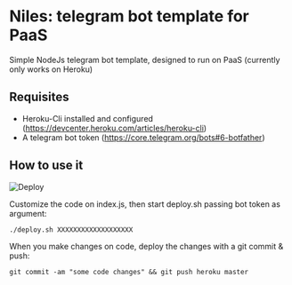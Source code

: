 # Niles: telegram bot template for PaaS

Simple NodeJs telegram bot template, designed to run on PaaS (currently only works on Heroku)

## Requisites

- Heroku-Cli installed and configured (https://devcenter.heroku.com/articles/heroku-cli)
- A telegram bot token (https://core.telegram.org/bots#6-botfather)

## How to use it

![Deploy](https://www.andreafortuna.org/wp-content/uploads/2020/01/niles.png)


Customize the code on index.js, then start deploy.sh passing bot token as argument:

```
./deploy.sh XXXXXXXXXXXXXXXXXXX
```

When you make changes on code, deploy the changes with a git commit & push:

```
git commit -am "some code changes" && git push heroku master

